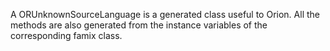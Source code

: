 A ORUnknownSourceLanguage is a generated class useful to Orion. All the methods are also generated from the instance variables of the corresponding famix class.